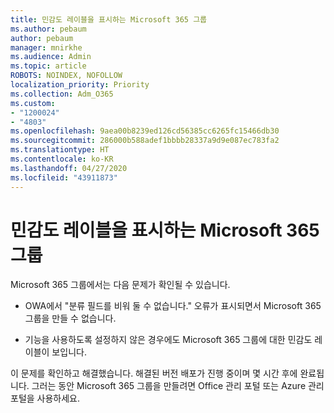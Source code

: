 ```yaml
---
title: 민감도 레이블을 표시하는 Microsoft 365 그룹
ms.author: pebaum
author: pebaum
manager: mnirkhe
ms.audience: Admin
ms.topic: article
ROBOTS: NOINDEX, NOFOLLOW
localization_priority: Priority
ms.collection: Adm_O365
ms.custom:
- "1200024"
- "4803"
ms.openlocfilehash: 9aea00b8239ed126cd56385cc6265fc15466db30
ms.sourcegitcommit: 286000b588adef1bbbb28337a9d9e087ec783fa2
ms.translationtype: HT
ms.contentlocale: ko-KR
ms.lasthandoff: 04/27/2020
ms.locfileid: "43911873"
---
```

# <a name="microsoft-365-groups-showing-sensitivity-label"></a>민감도 레이블을 표시하는 Microsoft 365 그룹

Microsoft 365 그룹에서는 다음 문제가 확인될 수 있습니다.

- OWA에서 "분류 필드를 비워 둘 수 없습니다." 오류가 표시되면서 Microsoft 365 그룹을 만들 수 없습니다.

- 기능을 사용하도록 설정하지 않은 경우에도 Microsoft 365 그룹에 대한 민감도 레이블이 보입니다.

이 문제를 확인하고 해결했습니다. 해결된 버전 배포가 진행 중이며 몇 시간 후에 완료됩니다. 그러는 동안 Microsoft 365 그룹을 만들려면 Office 관리 포털 또는 Azure 관리 포털을 사용하세요.  
